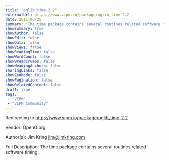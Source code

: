 ```yaml
---
title: "oglib_time-2.2"
externalUrl: https://www.vipm.io/package/oglib_time-2.2
date: 2011-06-25
summary: "The time package contains several routines related software timing."
showSummary: true
showAuthor: false
showEdit: false
showData: false
showViews: false
showReadingTime: false
showWordCount: false
showBreadcrumbs: false
showHeadingAnchors: false
sharingLinks: false
showZenMode: false
showPagination: false
showRelatedContent: false
draft: true
tags:
 - "VIPM"
 - "VIPM Community"
---
```


Redirecting to https://www.vipm.io/package/oglib_time-2.2

Vendor: OpenG.org

Author(s): Jim Kring <jim@jimkring.com>
 
Full Description:
The time package contains several routines related software timing.